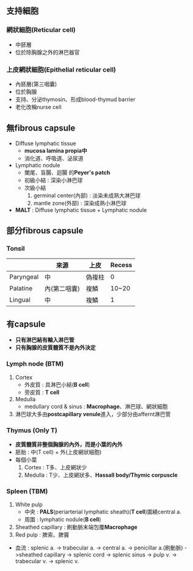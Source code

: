 ## 支持細胞
### 網狀細胞(Reticular cell)
- 中胚層
- 位於除胸腺之外的淋巴器官
### 上皮網狀細胞(Epithelial reticular cell)
- 內胚層(第三咽囊)
- 位於胸腺
- 支持、分泌thymosin、形成blood-thymud barrier
- 老化改稱nurse cell
## 無fibrous capsule
- Diffuse lymphatic tissue
	- **mucosa lamina propia中**
	- 消化道、呼吸道、泌尿道
- Lymphatic nodule
	- 闌尾、盲腸、迴腸 的**Peyer's patch**
	- 初級小結 : 深染小淋巴球
	- 次級小結
		1. germinal center(內部) : 淡染未成熟大淋巴球
		2. mantle zone(外部) : 深染成熟小淋巴球
- **MALT** : Diffuse lymphatic tissue + Lymphatic nodule
## 部分fibrous capsule
### Tonsil
|           | 來源         | 上皮   | Recess |
|-----------|--------------|--------|--------|
| Paryngeal | 中           | 偽複柱 | 0      |
| Palatine  | 內(第二咽囊) | 複鱗   | 10~20  |
| Lingual   | 中           | 複鱗   | 1      |
## 有capsule
- **只有淋巴結有輸入淋巴管**
- **只有胸腺的皮質髓質不是內外決定**
### Lymph node (BTM)
1. Cortex
	- 外皮質 : 具淋巴小結(**B cell**)
	- 旁皮質 : **T cell**
2. Medulla
	- medullary cord & sinus : **Macrophage**、淋巴球、網狀細胞
3. 淋巴球大多由**postcapillary venule**進入，少部分由affernt淋巴管
### Thymus (Only T)
- **皮質髓質非整個胸腺的內外，而是小葉的內外**
- 胚胎 : 中(T cell) + 外(上皮網狀細胞)
- 每個小葉
	1. Cortex : T多、上皮網狀少
	2. Medulla : T少、上皮網狀多、**Hassall body/Thymic corpuscle**
### Spleen (TBM)
1. White pulp
	- 中央 : **PALS**(periarterial lymphatic sheath)(**T cell**)圍繞central a.
	- 周圍 : lymphatic nodule(**B cell**)
2. Sheathed capillary : 刷動脈末端包覆**Macrophage**
3. Red pulp : 脾索、脾竇
- 血流 : splenic a. -> trabecular a. -> central a. -> penicillar a.(刷動脈) ->sheathed capillary -> splenic cord -> splenic sinus -> pulp v. -> trabecular v. -> splenic v.